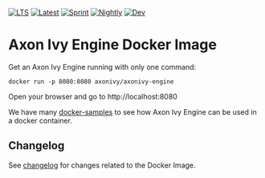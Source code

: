 [![LTS][1]][0] [![Latest][2]][0] 
[![Sprint][3]][0] [![Nightly][4]][0] [![Dev][5]][0]

# Axon Ivy Engine Docker Image

Get an Axon Ivy Engine running with only one command:

    docker run -p 8080:8080 axonivy/axonivy-engine

Open your browser and go to http://localhost:8080

We have many [docker-samples](https://github.com/ivy-samples/docker-samples)
to see how Axon Ivy Engine can be used in a docker container.

## Changelog

See [changelog](CHANGELOG.md) for changes related to the Docker Image.

[0]: https://hub.docker.com/r/axonivy/axonivy-engine/tags
[1]: https://img.shields.io/badge/docker-8.0-green
[2]: https://img.shields.io/badge/docker-latest-yellowgreen
[3]: https://img.shields.io/badge/docker-sprint-yellow
[4]: https://img.shields.io/badge/docker-nightly-orange
[5]: https://img.shields.io/badge/docker-dev-red
